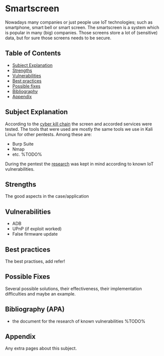 # Smartscreen
Nowadays many companies or just people use IoT technologies; such as smartphone, smart bell or smart screen.
The smartscreen is a system which is popular in many (big) companies. Those screens store a lot of (sensitive) data, but for sure
those screens needs to be secure.

## Table of Contents
- [Subject Explanation](#subject-explanation)
- [Strengths](#strengths)
- [Vulnerabilities](#vulnerabilities)
- [Best practices](#best-practices)
- [Possible fixes](#possible-fixes)
- [Bibliography](#bibliography-apa)
- [Appendix](#appendix)

## Subject Explanation
According to the [cyber kill chain](https://www.varonis.com/blog/cyber-kill-chain/) the screen and accorded services were tested. The tools that were used are mostly the same tools we use in Kali Linux for other pentests. Among these are:
- Burp Suite
- Nmap
- etc. %TODO%

During the pentest the [research](%TODO) was kept in mind according to known IoT vulnerabilities. 

## Strengths
The good aspects in the case/application

## Vulnerabilities
- ADB
- UPnP (if exploit worked)
- False firmware update

## Best practices
The best practises, add refer!

## Possible Fixes
Several possible solutions, their effectiveness, their implementation difficulties and maybe an example.

## Bibliography (APA)
- the document for the research of known vulnerabilities %TODO%

## Appendix 
Any extra pages about this subject.
